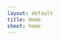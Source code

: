 ```yaml
---
layout: default
title: Home
sheet: home
---
```

<div id=first class="section layer1">
    <div id=intro class="content layer2">
        <div id=logo class=layer3>
        </div>
        <div id=greet class=layer3>
            <h3 id=hey class=layer4></h3>
            <h1 id=name class=layer4></h1>
        </div>
        <div id=bio class=layer3>
            <p id=selfdesc class=layer4></p>
            <p id=position class=layer4></p>
        </div>
    </div>
    <div id=pages class="links layer2">
        <h2 class="pagelink layer3"></h2>
        <h2 class="pagelink layer3"></h2>
    </div>
</div>
<div id=second class="section layer1">
    <div id=projects class="content layer2">
        <div class="project layer3">
            <div class="preview layer4">
            </div>
            <div class="title layer4">
            </div>
        </div>
        <div class="project layer3">
            <div class="preview layer4">
            </div>
            <div class="title layer4">
            </div>
        </div>
        <div class="project layer3">
            <div class="preview layer4">
            </div>
            <div class="title layer4">
            </div>
        </div>
        <div class="project layer3">
            <div class="preview layer4">
            </div>
            <div class="title layer4">
            </div>
        </div>
        <div id=morelink class="layer3">
            <div id=more class="layer4">
            </div>
        </div>
    </div>
    <div id=socials class="links layer2">
        <h2 class="pagelink layer3"></h2>
        <h2 class="pagelink layer3"></h2>
    </div>
</div>